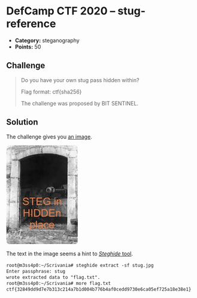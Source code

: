 # DefCamp CTF 2020 – stug-reference

* **Category:** steganography
* **Points:** 50

## Challenge

> Do you have your own stug pass hidden within?
> 
> Flag format: ctf{sha256}
> 
> The challenge was proposed by BIT SENTINEL.


## Solution

The challenge gives you [an image](stug.jpg).

![stug.jpg](stug.jpg)

The text in the image seems a hint to [*Steghide* tool](http://steghide.sourceforge.net/).

```
root@m3ss4p0:~/Scrivania# steghide extract -sf stug.jpg
Enter passphrase: stug
wrote extracted data to "flag.txt".
root@m3ss4p0:~/Scrivania# more flag.txt 
ctf{32849dd9d7e7b313c214a7b1d004b776b4af0cedd9730e6ca05ef725a18e38e1}
```